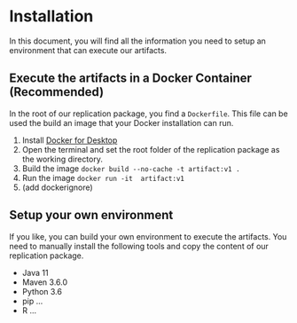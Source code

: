 # Installation

In this document, you will find all the information you need to setup an environment that can execute our artifacts.

## Execute the artifacts in a Docker Container (Recommended)

In the root of our replication package, you find a `Dockerfile`. This file can be used the build an image that your Docker installation can run.

1. Install [Docker for Desktop](https://www.docker.com/products/docker-desktop)
2. Open the terminal and set the root folder of the replication package as the working directory.
3. Build the image `docker build --no-cache -t artifact:v1 .`
4. Run the image `docker run -it  artifact:v1`
5. (add dockerignore)

## Setup your own environment

If you like, you can build your own environment to execute the artifacts. You need to manually install the following tools and copy the content of our replication package.

* Java 11
* Maven 3.6.0
* Python 3.6
* pip ...
* R ...